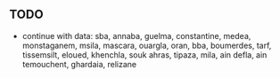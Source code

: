 ## TODO

- continue with data: sba, annaba, guelma, constantine, medea, monstaganem, msila, mascara, ouargla, oran, bba, boumerdes, tarf, tissemsilt, eloued, khenchla, souk ahras, tipaza, mila, ain defla, ain temouchent, ghardaia, relizane
